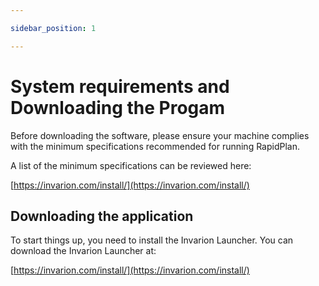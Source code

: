 ```yaml
---

sidebar_position: 1

---
```

# System requirements and Downloading the Progam

Before downloading the software, please ensure your machine complies with the minimum specifications recommended for running RapidPlan.

A list of the minimum specifications can be reviewed here:

[https://invarion.com/install/](https://invarion.com/install/)

## Downloading the application

To start things up, you need to install the Invarion Launcher. You can download the Invarion Launcher at:

[https://invarion.com/install/](https://invarion.com/install/)
